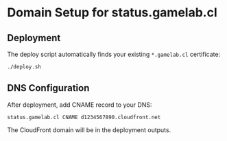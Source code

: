 # Domain Setup for status.gamelab.cl

## Deployment

The deploy script automatically finds your existing `*.gamelab.cl` certificate:
```bash
./deploy.sh
```

## DNS Configuration

After deployment, add CNAME record to your DNS:
```
status.gamelab.cl CNAME d1234567890.cloudfront.net
```

The CloudFront domain will be in the deployment outputs.